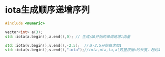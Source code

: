 # iota生成顺序递增序列

```c++
#include <numeric>

vector<int> a(3);
std::iota(a.begin(),a.end(),0); // 生成从0开始的单调递增1向量

```


```cpp
std::iota(v.begin(),v.end(),-2.5);  //从-2.5开始每次加1
std::iota(v.begin(),v.end(),"iota");//iota,ota,ta,a(数量根据v的长度，超过4也只会到a结束，然后输出空格)
```